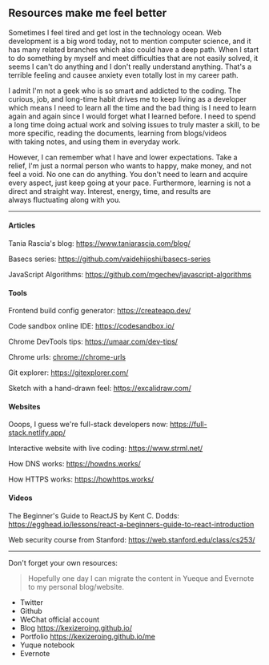 ## Resources make me feel better

Sometimes I feel tired and get lost in the technology ocean. Web development is a big word today, not to mention computer science, and it has many related branches which also could have a deep path. When I start to do something by myself and meet difficulties that are not easily solved, it seems I can't do anything and I don't really understand anything. That's a terrible feeling and causee anxiety even totally lost in my career path.

I admit I'm not a geek who is so smart and addicted to the coding. The curious, job, and long-time habit drives me to keep living as a developer which means I need to learn all the time and the bad thing is I need to learn again and again since I would forget what I learned before. I need to spend a long time doing actual work and solving issues to truly master a skill, to be more specific, reading the documents, learning from blogs/videos with taking notes, and using them in everyday work.

However, I can remember what I have and lower expectations. Take a relief, I'm just a normal person who wants to happy, make money, and not feel a void. No one can do anything. You don't need to learn and acquire every aspect, just keep going at your pace. Furthermore, learning is not a direct and straight way. Interest, energy, time, and results are always fluctuating along with you.

---

#### Articles

Tania Rascia's blog: https://www.taniarascia.com/blog/

Basecs series: https://github.com/vaidehijoshi/basecs-series

JavaScript Algorithms: https://github.com/mgechev/javascript-algorithms

#### Tools

Frontend build config generator: https://createapp.dev/

Code sandbox online IDE: https://codesandbox.io/

Chrome DevTools tips: https://umaar.com/dev-tips/

Chrome urls: [chrome://chrome-urls](chrome://chrome-urls/)

Git explorer: https://gitexplorer.com/

Sketch with a hand-drawn feel: https://excalidraw.com/

#### Websites

Ooops, I guess we're full-stack developers now: https://full-stack.netlify.app/

Interactive website with live coding: https://www.strml.net/

How DNS works: https://howdns.works/

How HTTPS works: https://howhttps.works/

#### Videos

The Beginner's Guide to
ReactJS by Kent C. Dodds: https://egghead.io/lessons/react-a-beginners-guide-to-react-introduction

Web security course from Stanford: https://web.stanford.edu/class/cs253/

---

Don't forget your own resources:

> Hopefully one day I can migrate the content in Yueque and Evernote to my personal blog/website.

- Twitter
- Github
- WeChat official account
- Blog https://kexizeroing.github.io/
- Portfolio https://kexizeroing.github.io/me
- Yuque notebook
- Evernote
